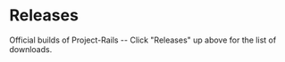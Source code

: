 # Releases
Official builds of Project-Rails -- Click "Releases" up above for the list of downloads.
